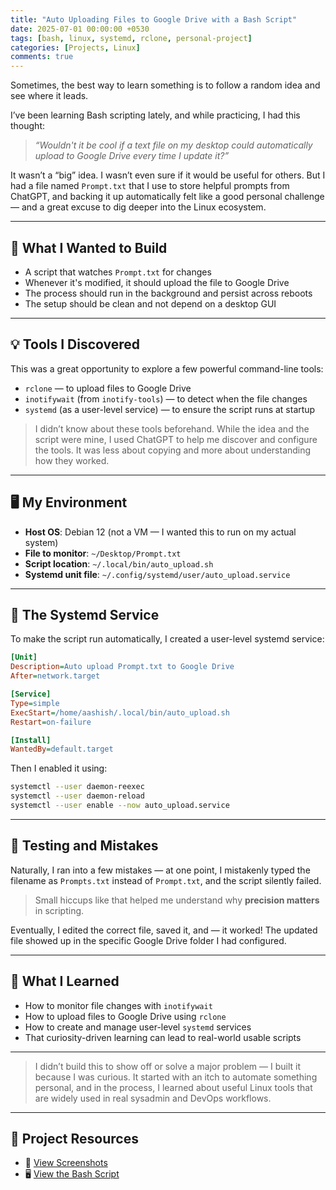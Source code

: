```yaml
---
title: "Auto Uploading Files to Google Drive with a Bash Script"
date: 2025-07-01 00:00:00 +0530
tags: [bash, linux, systemd, rclone, personal-project]
categories: [Projects, Linux]
comments: true
---
```


Sometimes, the best way to learn something is to follow a random idea and see where it leads.

I’ve been learning Bash scripting lately, and while practicing, I had this thought:

> *“Wouldn't it be cool if a text file on my desktop could automatically upload to Google Drive every time I update it?”*

It wasn’t a “big” idea. I wasn’t even sure if it would be useful for others. But I had a file named `Prompt.txt` that I use to store helpful prompts from ChatGPT, and backing it up automatically felt like a good personal challenge — and a great excuse to dig deeper into the Linux ecosystem.

---

## 🔧 What I Wanted to Build

- A script that watches `Prompt.txt` for changes  
- Whenever it's modified, it should upload the file to Google Drive  
- The process should run in the background and persist across reboots  
- The setup should be clean and not depend on a desktop GUI  

---

## 💡 Tools I Discovered

This was a great opportunity to explore a few powerful command-line tools:

- `rclone` — to upload files to Google Drive  
- `inotifywait` (from `inotify-tools`) — to detect when the file changes  
- `systemd` (as a user-level service) — to ensure the script runs at startup  

> I didn’t know about these tools beforehand. While the idea and the script were mine, I used ChatGPT to help me discover and configure the tools. It was less about copying and more about understanding how they worked.

---

## 🖥️ My Environment

- **Host OS**: Debian 12 (not a VM — I wanted this to run on my actual system)  
- **File to monitor**: `~/Desktop/Prompt.txt`  
- **Script location**: `~/.local/bin/auto_upload.sh`  
- **Systemd unit file**: `~/.config/systemd/user/auto_upload.service`  

---

## 📜 The Systemd Service

To make the script run automatically, I created a user-level systemd service:

```ini
[Unit]
Description=Auto upload Prompt.txt to Google Drive
After=network.target

[Service]
Type=simple
ExecStart=/home/aashish/.local/bin/auto_upload.sh
Restart=on-failure

[Install]
WantedBy=default.target
```

Then I enabled it using:

```bash
systemctl --user daemon-reexec
systemctl --user daemon-reload
systemctl --user enable --now auto_upload.service
```

---

## 🧪 Testing and Mistakes

Naturally, I ran into a few mistakes — at one point, I mistakenly typed the filename as `Prompts.txt` instead of `Prompt.txt`, and the script silently failed.

> Small hiccups like that helped me understand why **precision matters** in scripting.

Eventually, I edited the correct file, saved it, and — it worked! The updated file showed up in the specific Google Drive folder I had configured.

---

## 🧠 What I Learned

- How to monitor file changes with `inotifywait`  
- How to upload files to Google Drive using `rclone`  
- How to create and manage user-level `systemd` services  
- That curiosity-driven learning can lead to real-world usable scripts  

---

> I didn’t build this to show off or solve a major problem — I built it because I was curious. It started with an itch to automate something personal, and in the process, I learned about useful Linux tools that are widely used in real sysadmin and DevOps workflows.
---

## 🔗 Project Resources

- 📸 [View Screenshots](https://github.com/iamtheaashish/BASH_Projects/blob/main/auto_upload_2025-07-01.md)  
- 🖥️ [View the Bash Script](https://github.com/iamtheaashish/BASH_Projects/blob/main/auto_upload_2025-07-01.sh)
